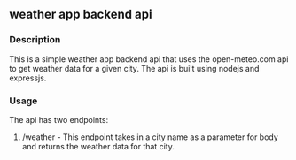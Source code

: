 ## weather app backend api 

### Description
This is a simple weather app backend api that uses the open-meteo.com api to get weather data for a given city. The api is built using nodejs and expressjs. 

### Usage
The api has two endpoints:
1. /weather  - This endpoint takes in a city name as a parameter for body and returns the weather data for that city.

